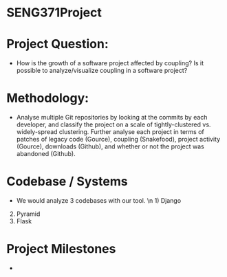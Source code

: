# SENG371Project
# Project Question:
* How is the growth of a software project affected by coupling? Is it possible to analyze/visualize coupling in a software project?

# Methodology:
* Analyse multiple Git repositories by looking at the commits by each developer, and classify the project on a scale of     tightly-clustered vs. widely-spread clustering. Further analyse each project in terms of patches of legacy code (Gource), coupling (Snakefood), project activity (Gource), downloads (Github), and whether or not the project was abandoned (Github).

# Codebase / Systems
* We would analyze 3 codebases with our tool.
\n 1) Django
2) Pyramid
3) Flask

# Project Milestones
*


